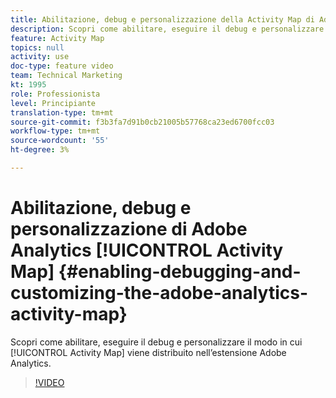```yaml
---
title: Abilitazione, debug e personalizzazione della Activity Map di Adobe Analytics
description: Scopri come abilitare, eseguire il debug e personalizzare il modo in cui Activity Map viene distribuito nell’estensione Adobe Analytics.
feature: Activity Map
topics: null
activity: use
doc-type: feature video
team: Technical Marketing
kt: 1995
role: Professionista
level: Principiante
translation-type: tm+mt
source-git-commit: f3b3fa7d91b0cb21005b57768ca23ed6700fcc03
workflow-type: tm+mt
source-wordcount: '55'
ht-degree: 3%

---
```



# Abilitazione, debug e personalizzazione di Adobe Analytics [!UICONTROL Activity Map] {#enabling-debugging-and-customizing-the-adobe-analytics-activity-map}

Scopri come abilitare, eseguire il debug e personalizzare il modo in cui [!UICONTROL Activity Map] viene distribuito nell’estensione Adobe Analytics.

>[!VIDEO](https://video.tv.adobe.com/v/25878?quality=12)
